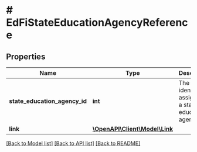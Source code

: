 # # EdFiStateEducationAgencyReference

## Properties

Name | Type | Description | Notes
------------ | ------------- | ------------- | -------------
**state_education_agency_id** | **int** | The identifier assigned to a state education agency. |
**link** | [**\OpenAPI\Client\Model\Link**](Link.md) |  | [optional]

[[Back to Model list]](../../README.md#models) [[Back to API list]](../../README.md#endpoints) [[Back to README]](../../README.md)
